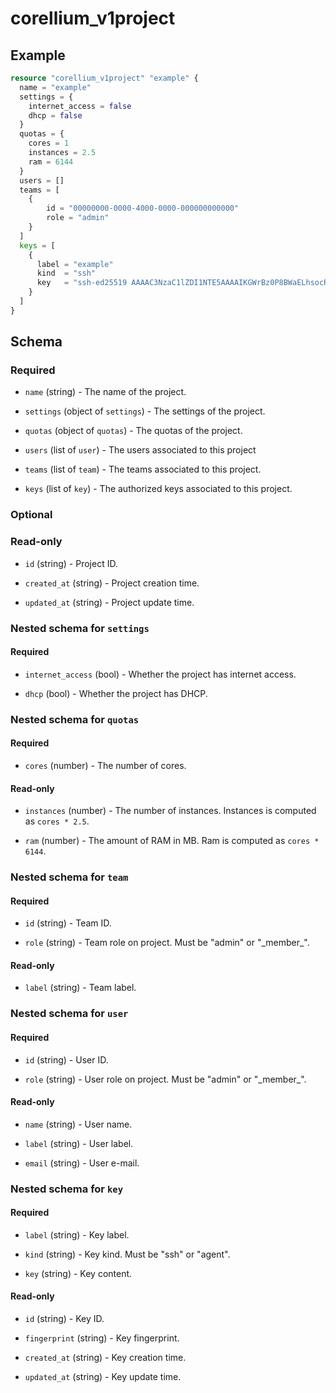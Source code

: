 # corellium_v1project

## Example

```terraform
resource "corellium_v1project" "example" {
  name = "example"
  settings = {
    internet_access = false
    dhcp = false
  }
  quotas = {
    cores = 1
    instances = 2.5
    ram = 6144
  }
  users = []
  teams = [
    {
        id = "00000000-0000-4000-0000-000000000000"
        role = "admin"
    }
  ]
  keys = [
    {
      label = "example"
      kind  = "ssh"
      key   = "ssh-ed25519 AAAAC3NzaC1lZDI1NTE5AAAAIKGWrBz0P8BWaELhsocREATc3jmhfyxFuADq07xdnZTz test"
    }
  ]
}
```

## Schema

### Required

- `name` (string) - The name of the project.

- `settings` (object of `settings`) - The settings of the project.

- `quotas` (object of `quotas`) - The quotas of the project.

- `users` (list of `user`) - The users associated to this project

- `teams` (list of `team`) - The teams associated to this project.

- `keys` (list of `key`) - The authorized keys associated to this project.

### Optional

### Read-only

- `id` (string) - Project ID.

- `created_at` (string) - Project creation time.

- `updated_at` (string) - Project update time.

### Nested schema for `settings`

#### Required

- `internet_access` (bool) - Whether the project has internet access.

- `dhcp` (bool) - Whether the project has DHCP.

### Nested schema for `quotas`

#### Required

- `cores` (number) - The number of cores.

#### Read-only

- `instances` (number) - The number of instances. Instances is computed as `cores * 2.5`.

- `ram` (number) - The amount of RAM in MB. Ram is computed as `cores * 6144`.

### Nested schema for `team`

#### Required

- `id` (string) - Team ID.

- `role` (string) - Team role on project. Must be "admin" or "\_member\_".

#### Read-only

- `label` (string) - Team label.

### Nested schema for `user`

#### Required

- `id` (string) - User ID.

- `role` (string) - User role on project. Must be "admin" or "\_member\_".

#### Read-only

- `name` (string) - User name.

- `label` (string) - User label.

- `email` (string) - User e-mail.

### Nested schema for `key`

#### Required

- `label` (string) - Key label.

- `kind` (string) - Key kind. Must be "ssh" or "agent".

- `key` (string) - Key content.

#### Read-only

- `id` (string) - Key ID.

- `fingerprint` (string) - Key fingerprint.

- `created_at` (string) - Key creation time.

- `updated_at` (string) - Key update time.
